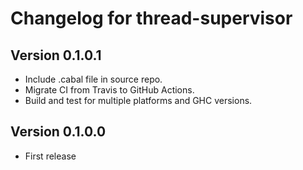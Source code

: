 # Changelog for thread-supervisor

## Version 0.1.0.1

* Include .cabal file in source repo.
* Migrate CI from Travis to GitHub Actions.
* Build and test for multiple platforms and GHC versions.

## Version 0.1.0.0

* First release
